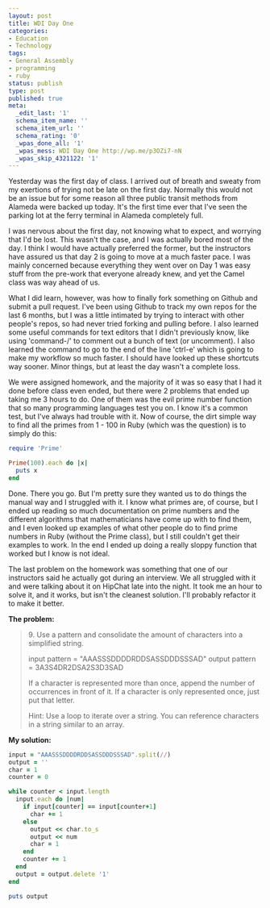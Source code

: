 ```yaml
---
layout: post
title: WDI Day One
categories:
- Education
- Technology
tags:
- General Assembly
- programming
- ruby
status: publish
type: post
published: true
meta:
  _edit_last: '1'
  schema_item_name: ''
  schema_item_url: ''
  schema_rating: '0'
  _wpas_done_all: '1'
  _wpas_mess: WDI Day One http://wp.me/p3OZi7-nN
  _wpas_skip_4321122: '1'
---
```

Yesterday was the first day of class. I arrived out of breath and sweaty from my exertions of trying not be late on the first day. Normally this would not be an issue but for some reason all three public transit methods from Alameda were backed up today. It's the first time ever that I've seen the parking lot at the ferry terminal in Alameda completely full.

I was nervous about the first day, not knowing what to expect, and worrying that I'd be lost. This wasn't the case, and I was actually bored most of the day. I think I would have actually preferred the former, but the instructors have assured us that day 2 is going to move at a much faster pace. I was mainly concerned because everything they went over on Day 1 was easy stuff from the pre-work that everyone already knew, and yet the Camel class was way ahead of us.

What I did learn, however, was how to finally fork something on Github and submit a pull request. I've been using Github to track my own repos for the last 6 months, but I was a little intimated by trying to interact with other people's repos, so had never tried forking and pulling before. I also learned some useful commands for text editors that I didn't previously know, like using 'command-/' to comment out a bunch of text (or uncomment). I also learned the command to go to the end of the line 'ctrl-e' which is going to make my workflow so much faster. I should have looked up these shortcuts way sooner. Minor things, but at least the day wasn't a complete loss.

We were assigned homework, and the majority of it was so easy that I had it done before class even ended, but there were 2 problems that ended up taking me 3 hours to do. One of them was the evil prime number function that so many programming languages test you on. I know it's a common test, but I've always had trouble with it. Now of course, the dirt simple way to find all the primes from 1 - 100 in Ruby (which was the question) is to simply do this:
``` ruby
require 'Prime'

Prime(100).each do |x|
  puts x
end
```
Done. There you go. But I'm pretty sure they wanted us to do things the manual way and I struggled with it. I know what primes are, of course, but I ended up reading so much documentation on prime numbers and the different algorithms that mathematicians have come up with to find them, and I even looked up examples of what other people do to find prime numbers in Ruby (without the Prime class), but I still couldn't get their examples to work. In the end I ended up doing a really sloppy function that worked but I know is not ideal.

The last problem on the homework was something that one of our instructors said he actually got during an interview. We all struggled with it and were talking about it on HipChat late into the night. It took me an hour to solve it, and it works, but isn't the cleanest solution. I'll probably refactor it to make it better.

<strong>The problem:</strong>
<blockquote>9. Use a pattern and consolidate the amount of characters into a simplified string.

input pattern = "AAASSSDDDDRDDSASSDDDSSSAD"
output pattern = 3A3S4DR2DSA2S3D3SAD

If a character is represented more than once, append the number of occurrences in front of it. If a character is only represented once, just put that letter.

Hint: Use a loop to iterate over a string. You can reference characters in a string similar to an array.</blockquote>
<strong>My solution:</strong>
``` ruby
input = "AAASSSDDDDRDDSASSDDDSSSAD".split(//)
output = ''
char = 1
counter = 0

while counter < input.length
  input.each do |num|
    if input[counter] == input[counter+1]
      char += 1
    else
      output << char.to_s
      output << num
      char = 1
    end
    counter += 1
  end
  output = output.delete '1'
end

puts output
```
